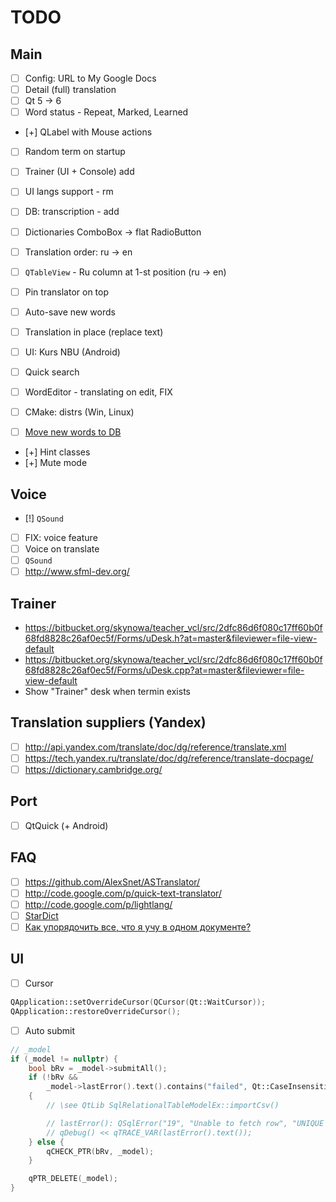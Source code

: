 # TODO

## Main

- [ ] Config: URL to My Google Docs
- [ ] Detail (full) translation
- [ ] Qt 5 -> 6
- [ ] Word status - Repeat, Marked, Learned
- [+] QLabel with Mouse actions
- [ ] Random term on startup
- [ ] Trainer (UI + Console) add
- [ ] UI langs support - rm

- [ ] DB: transcription - add
- [ ] Dictionaries ComboBox -> flat RadioButton
- [ ] Translation order: ru -> en
- [ ] `QTableView` - Ru column at 1-st position (ru -> en)
- [ ] Pin translator on top
- [ ] Auto-save new words
- [ ] Translation in place (replace text)
- [ ] UI: Kurs NBU (Android)
- [ ] Quick search
- [ ] WordEditor - translating on edit, FIX
- [ ] CMake: distrs (Win, Linux)

- [ ] [Move new words to DB](https://docs.google.com/spreadsheets/d/1m8uh17iOzbM5aj8NWxBxTZbrDobUbOsJepj_sH9Uz_A/edit)

- [+] Hint classes
- [+] Mute mode

## Voice

- [!] `QSound`
- [ ] FIX: voice feature
- [ ] Voice on translate
- [ ] `QSound`
- [ ] http://www.sfml-dev.org/

## Trainer

- https://bitbucket.org/skynowa/teacher_vcl/src/2dfc86d6f080c17ff60b0f68fd8828c26af0ec5f/Forms/uDesk.h?at=master&fileviewer=file-view-default
- https://bitbucket.org/skynowa/teacher_vcl/src/2dfc86d6f080c17ff60b0f68fd8828c26af0ec5f/Forms/uDesk.cpp?at=master&fileviewer=file-view-default
- Show "Trainer" desk when termin exists

## Translation suppliers (Yandex)

- [ ] http://api.yandex.com/translate/doc/dg/reference/translate.xml
- [ ] https://tech.yandex.ru/translate/doc/dg/reference/translate-docpage/
- [ ] https://dictionary.cambridge.org/

## Port

- [ ] QtQuick (+ Android)

## FAQ

- [ ] https://github.com/AlexSnet/ASTranslator/
- [ ] http://code.google.com/p/quick-text-translator/
- [ ] http://code.google.com/p/lightlang/
- [ ] [StarDict](http://stardict-4.sourceforge.net/index_en.php)
- [ ] [Как упорядочить все, что я учу в одном документе?](https://www.youtube.com/watch?v=4lhSxVysohM)

## UI

- [ ] Cursor

```c++
QApplication::setOverrideCursor(QCursor(Qt::WaitCursor));
QApplication::restoreOverrideCursor();
```

- [ ] Auto submit

```c++
// _model
if (_model != nullptr) {
    bool bRv = _model->submitAll();
    if (!bRv &&
        _model->lastError().text().contains("failed", Qt::CaseInsensitive))
    {
        // \see QtLib SqlRelationalTableModelEx::importCsv()

        // lastError(): QSqlError("19", "Unable to fetch row", "UNIQUE constraint failed: t_main.f_main_term")
        // qDebug() << qTRACE_VAR(lastError().text());
    } else {
        qCHECK_PTR(bRv, _model);
    }

    qPTR_DELETE(_model);
}
```

